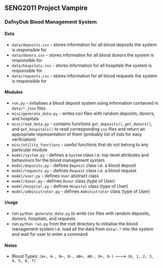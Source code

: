 ## SENG2011 Project Vampire

### DafnyDuk Blood Management System

#### Data
- `data/deposits.csv` - stores information for all blood deposits the system is responsible for
- `data/donors.csv` - stores information for all blood donors the system is responsible for
- `data/hospitals.csv` - stores information for all hospitals the system is responsible for
- `data/requests.csv` - stores information for all blood requests the system is responsible for

#### Modules
- `run.py` - initialises a blood deposit system using information contained in `data/*.json` files
- `misc/generate_data.py` - writes csv files with random deposits, donors, and hospitals
- `misc/read_data.py` - contains functions `get_deposits()`, `get_donors()`, and `get_hospitals()` to read corresponding `csv` files and return an appropriate representation of them (probably list of lists for easy verifciation)
- `misc/utility_functions` - useful functions that do not belong to any particular module
- `model/system.py` - defines a `System` class i.e. top-level attributes and behaviours for the blood management system
- `model/deposits.py` - defines `Deposit` class i.e. a blood deposit
- `model/requests.py` - defines `Request` class i.e. a blood request
- `model/user.py` - defines `User` abstract class
- `model/donor.py` - defines `Donor` class (type of User)
- `model/hospital.py` - defines `Hospital` class (type of User)
- `model/administrator.py` - defines `Administrator` class (type of User)

#### Usage
- run `python generate_data.py` to write csv files with random deposits, donors, hospitals, and requests
- run `python run.py` from the root directory to initialise the blood management system i.e. load all the data from `data/.*` into the system and wait for user to enter a command

#### Notes
- Blood Types: `(A+, A-, B+, B-, AB+, AB-, O+, O-)` ---> `(0, 1, 2, 3, 4, 5, 6, 7)`
